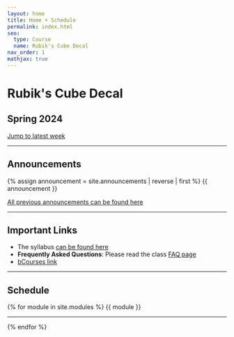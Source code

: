 ```yaml
---
layout: home
title: Home + Schedule
permalink: index.html
seo:
  type: Course
  name: Rubik's Cube Decal
nav_order: 1
mathjax: true
---
```


# Rubik's Cube Decal

## Spring 2024

[Jump to latest week](#week-1)

---

## Announcements

{% assign announcement = site.announcements | reverse | first %}
{{ announcement }}

[All previous announcements can be found here](announcements.md)

---

## Important Links

- The syllabus [can be found here](syllabus.md)
- **Frequently Asked Questions**: Please read the class [FAQ page](faq.md)
- [bCourses link](https://bcourses.berkeley.edu/courses/1519879)

---

## Schedule

{% for module in site.modules %}
{{ module }}

---

{% endfor %}